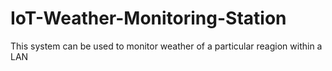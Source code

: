 # IoT-Weather-Monitoring-Station
This system can be used to monitor weather of a particular reagion within a LAN 
